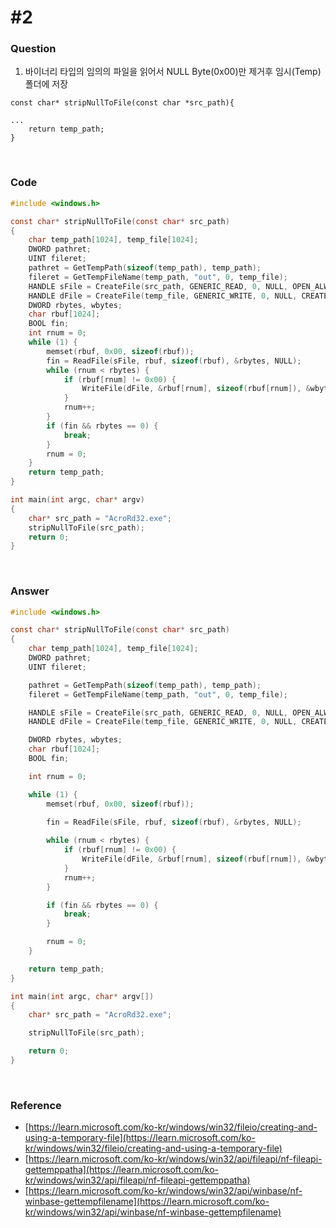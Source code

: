 # #2

### Question

1. 바이너리 타입의 임의의 파일을 읽어서 NULL Byte(0x00)만 제거후 임시(Temp)폴더에 저장

```
const char* stripNullToFile(const char *src_path){

...
    return temp_path;
}
```



<br>



### Code

```c
#include <windows.h>

const char* stripNullToFile(const char* src_path)
{
	char temp_path[1024], temp_file[1024];
	DWORD pathret;
	UINT fileret;
	pathret = GetTempPath(sizeof(temp_path), temp_path);
	fileret = GetTempFileName(temp_path, "out", 0, temp_file);
	HANDLE sFile = CreateFile(src_path, GENERIC_READ, 0, NULL, OPEN_ALWAYS, 0, NULL);
	HANDLE dFile = CreateFile(temp_file, GENERIC_WRITE, 0, NULL, CREATE_ALWAYS, 0, NULL);
	DWORD rbytes, wbytes;
	char rbuf[1024];
	BOOL fin;
	int rnum = 0;
	while (1) {
		memset(rbuf, 0x00, sizeof(rbuf));
		fin = ReadFile(sFile, rbuf, sizeof(rbuf), &rbytes, NULL);
		while (rnum < rbytes) {
			if (rbuf[rnum] != 0x00) {
				WriteFile(dFile, &rbuf[rnum], sizeof(rbuf[rnum]), &wbytes, NULL);
			}
			rnum++;
		}
		if (fin && rbytes == 0) {
			break;
		}
		rnum = 0;
	}
	return temp_path;
}

int main(int argc, char* argv)
{
	char* src_path = "AcroRd32.exe";
	stripNullToFile(src_path);
	return 0;
}
```



<br>



### Answer

```c
#include <windows.h>

const char* stripNullToFile(const char* src_path)
{
	char temp_path[1024], temp_file[1024];
	DWORD pathret;
	UINT fileret;

	pathret = GetTempPath(sizeof(temp_path), temp_path);
	fileret = GetTempFileName(temp_path, "out", 0, temp_file);

	HANDLE sFile = CreateFile(src_path, GENERIC_READ, 0, NULL, OPEN_ALWAYS, 0, NULL);
	HANDLE dFile = CreateFile(temp_file, GENERIC_WRITE, 0, NULL, CREATE_ALWAYS, 0, NULL);

	DWORD rbytes, wbytes;
	char rbuf[1024];
	BOOL fin;

	int rnum = 0;

	while (1) {
		memset(rbuf, 0x00, sizeof(rbuf));
		
		fin = ReadFile(sFile, rbuf, sizeof(rbuf), &rbytes, NULL);

		while (rnum < rbytes) {
			if (rbuf[rnum] != 0x00) {
				WriteFile(dFile, &rbuf[rnum], sizeof(rbuf[rnum]), &wbytes, NULL);
			}
			rnum++;
		}

		if (fin && rbytes == 0) {
			break;
		}

		rnum = 0;
	}

	return temp_path;
}

int main(int argc, char* argv[])
{
	char* src_path = "AcroRd32.exe";

	stripNullToFile(src_path);

	return 0;
}
```



<br>



### Reference

- [https://learn.microsoft.com/ko-kr/windows/win32/fileio/creating-and-using-a-temporary-file](https://learn.microsoft.com/ko-kr/windows/win32/fileio/creating-and-using-a-temporary-file)
- [https://learn.microsoft.com/ko-kr/windows/win32/api/fileapi/nf-fileapi-gettemppatha](https://learn.microsoft.com/ko-kr/windows/win32/api/fileapi/nf-fileapi-gettemppatha)
- [https://learn.microsoft.com/ko-kr/windows/win32/api/winbase/nf-winbase-gettempfilename](https://learn.microsoft.com/ko-kr/windows/win32/api/winbase/nf-winbase-gettempfilename)
